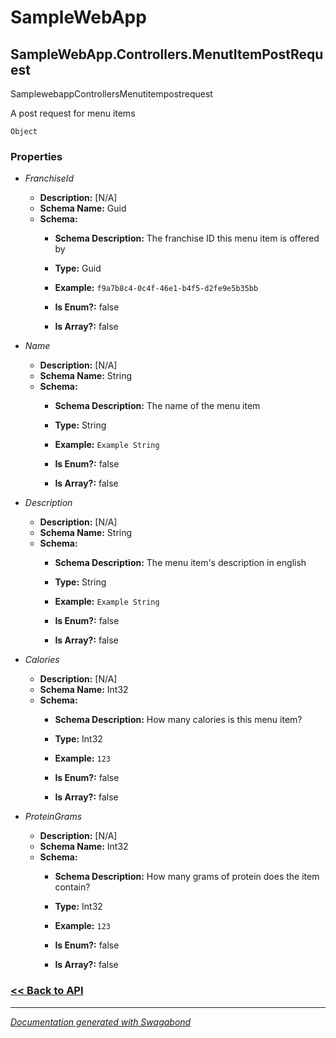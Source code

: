 
# SampleWebApp

## SampleWebApp.Controllers.MenutItemPostRequest

SamplewebappControllersMenutitempostrequest

A post request for menu items


`Object`

### Properties


* *FranchiseId*
    * **Description:** [N/A]
    * **Schema Name:** Guid
    * **Schema:** 
        * **Schema Description:** The franchise ID this menu item is offered by
 
        * **Type:** Guid
        * **Example:** `f9a7b8c4-0c4f-46e1-b4f5-d2fe9e5b35bb`
        * **Is Enum?:** false
        * **Is Array?:** false
    

* *Name*
    * **Description:** [N/A]
    * **Schema Name:** String
    * **Schema:** 
        * **Schema Description:** The name of the menu item
 
        * **Type:** String
        * **Example:** `Example String`
        * **Is Enum?:** false
        * **Is Array?:** false
    

* *Description*
    * **Description:** [N/A]
    * **Schema Name:** String
    * **Schema:** 
        * **Schema Description:** The menu item's description in english
 
        * **Type:** String
        * **Example:** `Example String`
        * **Is Enum?:** false
        * **Is Array?:** false
    

* *Calories*
    * **Description:** [N/A]
    * **Schema Name:** Int32
    * **Schema:** 
        * **Schema Description:** How many calories is this menu item?
 
        * **Type:** Int32
        * **Example:** `123`
        * **Is Enum?:** false
        * **Is Array?:** false
    

* *ProteinGrams*
    * **Description:** [N/A]
    * **Schema Name:** Int32
    * **Schema:** 
        * **Schema Description:** How many grams of protein does the item contain?
 
        * **Type:** Int32
        * **Example:** `123`
        * **Is Enum?:** false
        * **Is Array?:** false
    




### [<< Back to API](../SampleWebApp.Readme.md)

*** 

*[Documentation generated with Swagabond](https://github.com/jordanbleu/swagabond)*

